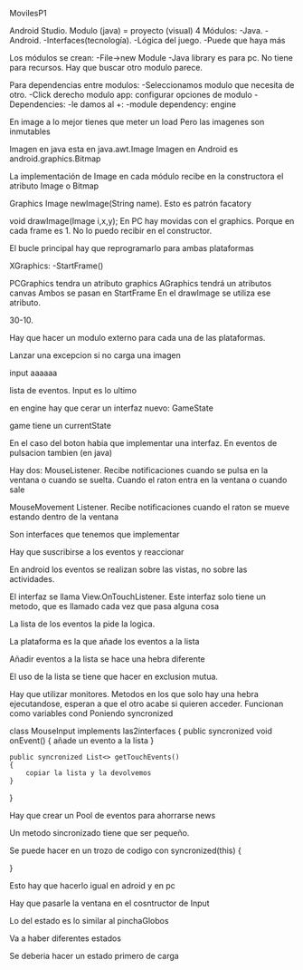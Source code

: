 MovilesP1

Android Studio. Modulo (java) = proyecto (visual)
4 Módulos:
-Java.
-Android.
-Interfaces(tecnología).
-Lógica del juego.
-Puede que haya más

Los módulos se crean:
-File->new Module
-Java library es para pc. No tiene para recursos. Hay que buscar otro modulo parece.

Para dependencias entre modulos:
-Seleccionamos modulo que necesita de otro.
-Click derecho modulo app: configurar opciones de modulo
-Dependencies:
-le damos al +:
-module dependency: engine

En image a lo mejor tienes que meter un load
Pero las imagenes son inmutables

Imagen en java esta en java.awt.Image
Imagen en Android es android.graphics.Bitmap

La implementación de Image en cada módulo recibe en la constructora el atributo Image o Bitmap

Graphics
Image newImage(String name).
Esto es patrón facatory

void drawImage(Image i,x,y);
En PC hay movidas con el graphics.
Porque en cada frame es 1.
No lo puedo recibir en el constructor.

El bucle principal hay que reprogramarlo para ambas plataformas

XGraphics:
-StartFrame()

PCGraphics tendra un atributo graphics
AGraphics tendrá un atributos canvas
Ambos se pasan en StartFrame
En el drawImage se utiliza ese atributo.

30-10.

Hay que hacer un modulo externo para cada una de las plataformas.

Lanzar una excepcion si no carga una imagen

input aaaaaa

lista de eventos.
Input es lo ultimo

en engine hay que cerar un interfaz nuevo: GameState

game tiene un currentState

En el caso del boton habia que implementar una interfaz.
En eventos de pulsacion tambien (en java)

Hay dos:
MouseListener. Recibe notificaciones cuando se pulsa en la ventana o cuando se suelta. Cuando el raton entra en la ventana o cuando sale

MouseMovement Listener. Recibe notificaciones cuando el raton se mueve estando dentro de la ventana

Son interfaces que tenemos que implementar

Hay que suscribirse a los eventos y reaccionar

En android los eventos se realizan sobre las vistas, no sobre las actividades.

El interfaz se llama View.OnTouchListener.
Este interfaz solo tiene un metodo, que es llamado cada vez que pasa alguna cosa

La lista de los eventos la pide la logica.

La plataforma es la que añade los eventos a la lista

Añadir eventos a la lista se hace una hebra diferente

El uso de la lista se tiene que hacer en exclusion mutua.

Hay que utilizar monitores. Metodos en los que solo hay una hebra ejecutandose, esperan a que el otro acabe si quieren acceder. Funcionan como variables cond
Poniendo syncronized

class MouseInput implements las2interfaces
{
	public syncronized void onEvent()
	{
		añade un evento a la lista
	}

	public syncronized List<> getTouchEvents()
	{
		copiar la lista y la devolvemos
	}


}

Hay que crear un Pool de eventos para ahorrarse news

Un metodo sincronizado tiene que ser pequeño. 

Se puede hacer en un trozo de codigo con 
syncronized(this)
{

}

Esto hay que hacerlo igual en adroid y en pc

Hay que pasarle la ventana en el cosntructor de Input

Lo del estado es lo similar al pinchaGlobos

Va a haber diferentes estados

Se deberia hacer un estado primero de carga